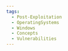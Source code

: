 ```yaml
---
tags:
  - Post-Exploitation
  - OperatingSystems
  - Windows
  - Concepts
  - Vulnerabilities
---
```

